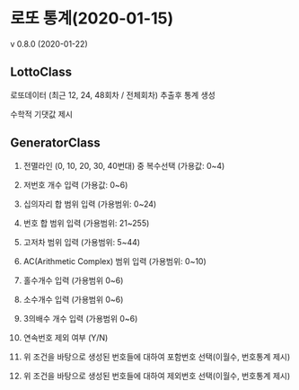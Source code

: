 
# 로또 통계(2020-01-15)

v 0.8.0 (2020-01-22)

## LottoClass

로또데이터 (최근 12, 24, 48회차 / 전체회차) 추출후 통계 생성

수학적 기댓값 제시

## GeneratorClass

1. 전멸라인 (0, 10, 20, 30, 40번대) 중 복수선택 (가용값: 0~4)

2. 저번호 개수 입력 (가용값: 0~6)

3. 십의자리 합 범위 입력 (가용범위: 0~24)

4. 번호 합 범위 입력 (가용범위: 21~255)

5. 고저차 범위 입력 (가용범위: 5~44)

6. AC(Arithmetic Complex) 범위 입력 (가용범위: 0~10)

7. 홀수개수 입력 (가용범위 0~6)

8. 소수개수 입력 (가용범위 0~6)

9. 3의배수 개수 입력 (가용범위 0~6)

10. 연속번호 제외 여부 (Y/N)

11. 위 조건을 바탕으로 생성된 번호들에 대하여 포함번호 선택(이월수, 번호통계 제시)

12. 위 조건을 바탕으로 생성된 번호들에 대하여 제외번호 선택(이월수, 번호통계 제시)
